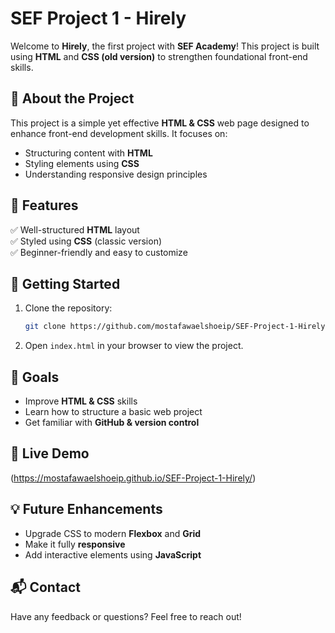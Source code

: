 # SEF Project 1 - Hirely  

Welcome to **Hirely**, the first project with **SEF Academy**! This project is built using **HTML** and **CSS (old version)** to strengthen foundational front-end skills.  

## 🌟 About the Project  
This project is a simple yet effective **HTML & CSS** web page designed to enhance front-end development skills. It focuses on:  
- Structuring content with **HTML**  
- Styling elements using **CSS**  
- Understanding responsive design principles  

## 📌 Features  
✅ Well-structured **HTML** layout  
✅ Styled using **CSS** (classic version)  
✅ Beginner-friendly and easy to customize  

## 🚀 Getting Started  
1. Clone the repository:  
   ```bash
   git clone https://github.com/mostafawaelshoeip/SEF-Project-1-Hirely.git
   ```
2. Open `index.html` in your browser to view the project.  

## 🎯 Goals  
- Improve **HTML & CSS** skills  
- Learn how to structure a basic web project  
- Get familiar with **GitHub & version control**  

## 🔗 Live Demo  
(https://mostafawaelshoeip.github.io/SEF-Project-1-Hirely/)
## 💡 Future Enhancements  
- Upgrade CSS to modern **Flexbox** and **Grid**  
- Make it fully **responsive**  
- Add interactive elements using **JavaScript**  

## 📬 Contact  
Have any feedback or questions? Feel free to reach out!  
